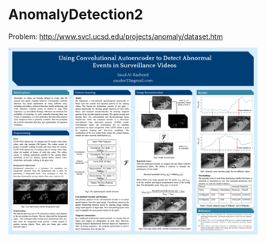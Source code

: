 # AnomalyDetection2

Problem: http://www.svcl.ucsd.edu/projects/anomaly/dataset.htm


![](PosterImage.jpg)
